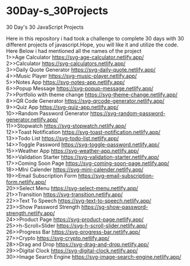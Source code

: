 # 30Day-s_30Projects

30 Day's 30 JavaScript Projects

Here in this repository i had took a challenge to complete 30 days with 30 different projects of javascript.Hope, you will like it and utilize the code.</br>
Here Below i had mentioned all the names of the project</br>
1>>Age Calculator https://svg-age-calculator.netlify.app/</br>
2>>Calculator https://svg-calculators.netlify.app/</br>
3>>Daily Quote Generator https://svg-daily-quote.netlify.app/</br>
4>>Music Player https://svg-music-player.netlify.app/</br>
5>>Notes App https://svg-notes-app.netlify.app/</br>
6>>Popup Message https://svg-popup-message.netlify.app/</br>
7>>Portfolio with theme change https://svg-theme-change.netlify.app/</br>
8>>QR Code Generator https://svg-qrcode-generator.netlify.app/</br>
9>>Quiz App https://svg-quiz-app.netlify.app/</br>
10>>Random Password Generator https://svg-random-password-generator.netlify.app/</br>
11>>Stopwatch https://svg-stopwatch.netlify.app/</br>
12>>Toast Notification https://svg-toast-notification.netlify.app/</br>
13>>Todo List https://svg-todo-list.netlify.app/</br>
14>>Toggle Password https://svg-toggle-password.netlify.app/</br>
15>>Weather App https://svg-weather-app.netlify.app/</br>
16>>Validation Starter https://svg-validation-starter.netlify.app/</br>
17>>Coming Soon Page https://svg-coming-soon-page.netlify.app/</br>
18>>MIni Calender https://svg-mini-calender.netlify.app/</br>
19>>Email Subscription Form https://svg-email-subscription-form.netlify.app/</br>
20>>Select Menu https://svg-select-menu.netlify.app/</br>
21>>Transition https://svg-transition.netlify.app/</br>
22>>Text To Speech https://svg-text-to-speech.netlify.app/</br>
23>>Show Password Strength https://sg-show-password-strength.netlify.app/</br>
24>>Product Page https://svg-product-page.netlify.app/</br>
25>>h-Scroll=Slider https://svg-h-scroll-slider.netlify.app/</br>
26>>Progress Bar https://svg-progress-bar.netlify.app/</br>
27>>Crypto https://svg-crypto.netlify.app/</br>
28>>Drag and Drop https://svg-drag-and-drop.netlify.app/</br>
29>>Digital Clock https://svg-digital-clock.netlify.app/</br>
30>>Image Search Engine https://svg-image-search-engine.netlify.app/</br>
